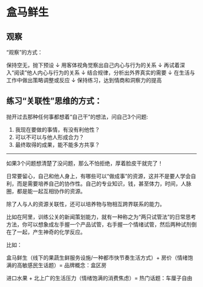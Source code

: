 # 盒马鲜生

## 观察

“观察”的方式：

保持空无，抛下预设
↓
用客体视角觉察出自己内心与行为的关系
↓
再试着深入“阅读”他人内心与行为的关系
↓
结合规律，分析出外界真实的需要
↓
在生活与工作中做出策略调整或反应
↓
保持练习，达到情商和洞察力的提高


## 练习“关联性”思维的方式：

抛开过去那种任何事都想着“自己干”的想法，问自己3个问题:

1. 我现在要做的事情，有没有利他性？
2. 可以不可以与他人形成合力？
3. 最终取得的成果，能不能多方共享？

---

如果3个问题想清楚了没问题，那么不怕拒绝，厚着脸皮干就完了！

日常要留心，自己和他人身上，有哪些可以“做成事”的资源，这并不是要人学会自利，而是需要培养自己的协作性。自己的专业知识，钱，甚至体力，时间，人脉圈，都是能一起互相协作的资源。

除了人与人的资源关联性，还可以培养物与物相互跨界联系的能力。

比如在阿里，训练公关的新闻策划能力，就有一种称之为“两只试管法”的日常思考方法，你可以想象成左手握一个产品试管，右手握一个情绪试管，然后两种试剂倒在了一起，产生神奇的化学反应。

比如：

盒马鲜生（线下的果蔬生鲜服务设施/一种都市快节奏生活方式）+ 房价（情绪饱满的高敏感民生话题）= 品牌概念：盒区房

进口水果 + 北上广的生活压力（情绪饱满的消费焦虑）= 热门话题：车厘子自由

[1]: https://mp.weixin.qq.com/s?__biz=MzAwMjI4OTc4OA==&mid=2648945907&idx=1&sn=075f0c7127705d39f38eb9b35a227f1b&chksm=82dbade0b5ac24f6a2e662d15c99fb2d57ecb351bd8c5c62ac8a12548657928cbe009588cf8f&scene=21#wechat_redirect
